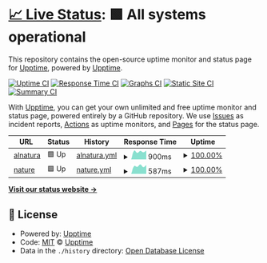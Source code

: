 # [📈 Live Status](https://upptime.github.io/upptime): <!--live status--> **🟩 All systems operational**

This repository contains the open-source uptime monitor and status page for [Upptime](https://upptime.js.org), powered by [Upptime](https://github.com/upptime/upptime).

[![Uptime CI](https://github.com/upptime/upptime/workflows/Uptime%20CI/badge.svg)](https://github.com/upptime/upptime/actions?query=workflow%3A%22Uptime+CI%22)
[![Response Time CI](https://github.com/upptime/upptime/workflows/Response%20Time%20CI/badge.svg)](https://github.com/upptime/upptime/actions?query=workflow%3A%22Response+Time+CI%22)
[![Graphs CI](https://github.com/upptime/upptime/workflows/Graphs%20CI/badge.svg)](https://github.com/upptime/upptime/actions?query=workflow%3A%22Graphs+CI%22)
[![Static Site CI](https://github.com/upptime/upptime/workflows/Static%20Site%20CI/badge.svg)](https://github.com/upptime/upptime/actions?query=workflow%3A%22Static+Site+CI%22)
[![Summary CI](https://github.com/upptime/upptime/workflows/Summary%20CI/badge.svg)](https://github.com/upptime/upptime/actions?query=workflow%3A%22Summary+CI%22)

With [Upptime](https://upptime.js.org), you can get your own unlimited and free uptime monitor and status page, powered entirely by a GitHub repository. We use [Issues](https://github.com/upptime/upptime/issues) as incident reports, [Actions](https://github.com/upptime/upptime/actions) as uptime monitors, and [Pages](https://upptime.github.io/upptime) for the status page.

<!--start: status pages-->
<!-- This summary is generated by Upptime (https://github.com/upptime/upptime) -->
<!-- Do not edit this manually, your changes will be overwritten -->
<!-- prettier-ignore -->
| URL | Status | History | Response Time | Uptime |
| --- | ------ | ------- | ------------- | ------ |
| <img alt="" src="https://icons.duckduckgo.com/ip3/www.alnatura.ch.ico" height="13"> [alnatura](https://www.alnatura.ch/) | 🟩 Up | [alnatura.yml](https://github.com/ASchmidt1024/uptime-m/commits/HEAD/history/alnatura.yml) | <details><summary><img alt="Response time graph" src="./graphs/alnatura/response-time-week.png" height="20"> 900ms</summary><br><a href="https://upptime.github.io/upptime/history/alnatura"><img alt="Response time 900" src="https://img.shields.io/endpoint?url=https%3A%2F%2Fraw.githubusercontent.com%2FASchmidt1024%2Fuptime-m%2FHEAD%2Fapi%2Falnatura%2Fresponse-time.json"></a><br><a href="https://upptime.github.io/upptime/history/alnatura"><img alt="24-hour response time 900" src="https://img.shields.io/endpoint?url=https%3A%2F%2Fraw.githubusercontent.com%2FASchmidt1024%2Fuptime-m%2FHEAD%2Fapi%2Falnatura%2Fresponse-time-day.json"></a><br><a href="https://upptime.github.io/upptime/history/alnatura"><img alt="7-day response time 900" src="https://img.shields.io/endpoint?url=https%3A%2F%2Fraw.githubusercontent.com%2FASchmidt1024%2Fuptime-m%2FHEAD%2Fapi%2Falnatura%2Fresponse-time-week.json"></a><br><a href="https://upptime.github.io/upptime/history/alnatura"><img alt="30-day response time 900" src="https://img.shields.io/endpoint?url=https%3A%2F%2Fraw.githubusercontent.com%2FASchmidt1024%2Fuptime-m%2FHEAD%2Fapi%2Falnatura%2Fresponse-time-month.json"></a><br><a href="https://upptime.github.io/upptime/history/alnatura"><img alt="1-year response time 900" src="https://img.shields.io/endpoint?url=https%3A%2F%2Fraw.githubusercontent.com%2FASchmidt1024%2Fuptime-m%2FHEAD%2Fapi%2Falnatura%2Fresponse-time-year.json"></a></details> | <details><summary><a href="https://upptime.github.io/upptime/history/alnatura">100.00%</a></summary><a href="https://upptime.github.io/upptime/history/alnatura"><img alt="All-time uptime 100.00%" src="https://img.shields.io/endpoint?url=https%3A%2F%2Fraw.githubusercontent.com%2FASchmidt1024%2Fuptime-m%2FHEAD%2Fapi%2Falnatura%2Fuptime.json"></a><br><a href="https://upptime.github.io/upptime/history/alnatura"><img alt="24-hour uptime 100.00%" src="https://img.shields.io/endpoint?url=https%3A%2F%2Fraw.githubusercontent.com%2FASchmidt1024%2Fuptime-m%2FHEAD%2Fapi%2Falnatura%2Fuptime-day.json"></a><br><a href="https://upptime.github.io/upptime/history/alnatura"><img alt="7-day uptime 100.00%" src="https://img.shields.io/endpoint?url=https%3A%2F%2Fraw.githubusercontent.com%2FASchmidt1024%2Fuptime-m%2FHEAD%2Fapi%2Falnatura%2Fuptime-week.json"></a><br><a href="https://upptime.github.io/upptime/history/alnatura"><img alt="30-day uptime 100.00%" src="https://img.shields.io/endpoint?url=https%3A%2F%2Fraw.githubusercontent.com%2FASchmidt1024%2Fuptime-m%2FHEAD%2Fapi%2Falnatura%2Fuptime-month.json"></a><br><a href="https://upptime.github.io/upptime/history/alnatura"><img alt="1-year uptime 100.00%" src="https://img.shields.io/endpoint?url=https%3A%2F%2Fraw.githubusercontent.com%2FASchmidt1024%2Fuptime-m%2FHEAD%2Fapi%2Falnatura%2Fuptime-year.json"></a></details>
| <img alt="" src="https://icons.duckduckgo.com/ip3/nature.ch.ico" height="13"> [nature](https://nature.ch/) | 🟩 Up | [nature.yml](https://github.com/ASchmidt1024/uptime-m/commits/HEAD/history/nature.yml) | <details><summary><img alt="Response time graph" src="./graphs/nature/response-time-week.png" height="20"> 587ms</summary><br><a href="https://upptime.github.io/upptime/history/nature"><img alt="Response time 587" src="https://img.shields.io/endpoint?url=https%3A%2F%2Fraw.githubusercontent.com%2FASchmidt1024%2Fuptime-m%2FHEAD%2Fapi%2Fnature%2Fresponse-time.json"></a><br><a href="https://upptime.github.io/upptime/history/nature"><img alt="24-hour response time 587" src="https://img.shields.io/endpoint?url=https%3A%2F%2Fraw.githubusercontent.com%2FASchmidt1024%2Fuptime-m%2FHEAD%2Fapi%2Fnature%2Fresponse-time-day.json"></a><br><a href="https://upptime.github.io/upptime/history/nature"><img alt="7-day response time 587" src="https://img.shields.io/endpoint?url=https%3A%2F%2Fraw.githubusercontent.com%2FASchmidt1024%2Fuptime-m%2FHEAD%2Fapi%2Fnature%2Fresponse-time-week.json"></a><br><a href="https://upptime.github.io/upptime/history/nature"><img alt="30-day response time 587" src="https://img.shields.io/endpoint?url=https%3A%2F%2Fraw.githubusercontent.com%2FASchmidt1024%2Fuptime-m%2FHEAD%2Fapi%2Fnature%2Fresponse-time-month.json"></a><br><a href="https://upptime.github.io/upptime/history/nature"><img alt="1-year response time 587" src="https://img.shields.io/endpoint?url=https%3A%2F%2Fraw.githubusercontent.com%2FASchmidt1024%2Fuptime-m%2FHEAD%2Fapi%2Fnature%2Fresponse-time-year.json"></a></details> | <details><summary><a href="https://upptime.github.io/upptime/history/nature">100.00%</a></summary><a href="https://upptime.github.io/upptime/history/nature"><img alt="All-time uptime 100.00%" src="https://img.shields.io/endpoint?url=https%3A%2F%2Fraw.githubusercontent.com%2FASchmidt1024%2Fuptime-m%2FHEAD%2Fapi%2Fnature%2Fuptime.json"></a><br><a href="https://upptime.github.io/upptime/history/nature"><img alt="24-hour uptime 100.00%" src="https://img.shields.io/endpoint?url=https%3A%2F%2Fraw.githubusercontent.com%2FASchmidt1024%2Fuptime-m%2FHEAD%2Fapi%2Fnature%2Fuptime-day.json"></a><br><a href="https://upptime.github.io/upptime/history/nature"><img alt="7-day uptime 100.00%" src="https://img.shields.io/endpoint?url=https%3A%2F%2Fraw.githubusercontent.com%2FASchmidt1024%2Fuptime-m%2FHEAD%2Fapi%2Fnature%2Fuptime-week.json"></a><br><a href="https://upptime.github.io/upptime/history/nature"><img alt="30-day uptime 100.00%" src="https://img.shields.io/endpoint?url=https%3A%2F%2Fraw.githubusercontent.com%2FASchmidt1024%2Fuptime-m%2FHEAD%2Fapi%2Fnature%2Fuptime-month.json"></a><br><a href="https://upptime.github.io/upptime/history/nature"><img alt="1-year uptime 100.00%" src="https://img.shields.io/endpoint?url=https%3A%2F%2Fraw.githubusercontent.com%2FASchmidt1024%2Fuptime-m%2FHEAD%2Fapi%2Fnature%2Fuptime-year.json"></a></details>

<!--end: status pages-->

[**Visit our status website →**](https://upptime.github.io/upptime)

## 📄 License

- Powered by: [Upptime](https://github.com/upptime/upptime)
- Code: [MIT](./LICENSE) © [Upptime](https://upptime.js.org)
- Data in the `./history` directory: [Open Database License](https://opendatacommons.org/licenses/odbl/1-0/)
